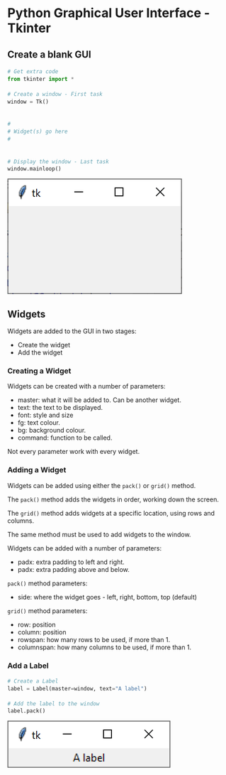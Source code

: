 # Python Graphical User Interface - Tkinter


## Create a blank GUI

``` python
# Get extra code
from tkinter import *

# Create a window - First task
window = Tk()


#
# Widget(s) go here
#


# Display the window - Last task
window.mainloop()
```

![Blank GUI](assets/window.png "Blank GUI")


## Widgets

Widgets are added to the GUI in two stages:

* Create the widget
* Add the widget

### Creating a Widget

Widgets can be created with a number of parameters:

* master: what it will be added to.  Can be another widget.
* text: the text to be displayed.
* font: style and size
* fg: text colour.
* bg: background colour.
* command: function to be called.

Not every parameter work with every widget.


### Adding a Widget

Widgets can be added using either the `pack()` or `grid()` method.

The `pack()` method adds the widgets in order, working down the screen.

The `grid()` method adds widgets at a specific location, using rows and columns.

The same method must be used to add widgets to the window.

Widgets can be added with a number of parameters:

* padx: extra padding to left and right.
* padx: extra padding above and below.

`pack()` method parameters:

* side: where the widget goes - left, right, bottom, top (default)

`grid()` method parameters:

* row: position
* column: position
* rowspan: how many rows to be used, if more than 1.
* columnspan: how many columns to be used, if more than 1.

### Add a Label

``` python
# Create a Label
label = Label(master=window, text="A label")

# Add the label to the window
label.pack()
```

![Label](assets/label.png "GUI with a label")

